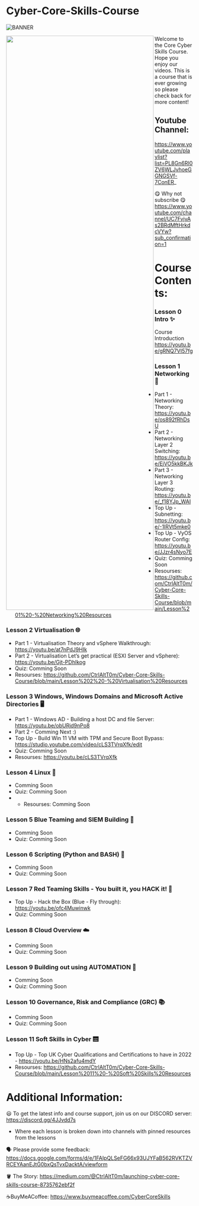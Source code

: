 # Cyber-Core-Skills-Course

![BANNER](https://i.ibb.co/hLtL15x/Simple-Technology-Linked-In-Banner.png)

<a href="url"><img src="https://i.ibb.co/hLtL15x/Simple-Technology-Linked-In-Banner.png" align="left" height="1548" width="398" ></a>










Welcome to the Core Cyber Skills Course. Hope you enjoy our videos.
This is a course that is ever growing so please check back for more content!

## Youtube Channel:
https://www.youtube.com/playlist?list=PL8Gn6RI0ZV6WLJvhoeGGNGSVf-7ConER_

😋 Why not subscribe 😋 https://www.youtube.com/channel/UC7FvjvAs2BRdMftHrkdcVYw?sub_confirmation=1


# Course Contents:

### Lesson 0 Intro ✨
Course Introduction https://youtu.be/gRNQ7VI57fg


### Lesson 1 Networking 🔀
- Part 1 - Networking Theory: https://youtu.be/os892fRhDsU 
- Part 2 - Networking Layer 2 Switching: https://youtu.be/EjVO5kkBKJk 
- Part 3 - Networking Layer 3 Routing: https://youtu.be/_f18YJp_WAI 
- Top Up - Subnetting: https://youtu.be/-1IRVt5mke0 
- Top Up - VyOS Router Config: https://youtu.be/JJzr4sNyo7E
- Quiz: Comming Soon
- Resourses: https://github.com/CtrlAltT0m/Cyber-Core-Skills-Course/blob/main/Lesson%201%20-%20Networking%20Resources


### Lesson 2 Virtualisation 🌐
- Part 1 - Virtualisation Theory and vSphere Walkthrough: https://youtu.be/at7nPdJ9HIk
- Part 2 - Virtualisation Let’s get practical (ESXI Server and vSphere): https://youtu.be/Gjt-PDhIkog
- Quiz: Comming Soon
- Resourses: https://github.com/CtrlAltT0m/Cyber-Core-Skills-Course/blob/main/Lesson%202%20-%20Virtualisation%20Resources

### Lesson 3 Windows, Windows Domains and Microsoft Active Directories 🖥️
- Part 1 - Windows AD - Building a host DC and file Server: https://youtu.be/obURjd9nPo8
- Part 2 - Comming Next :)
- Top Up - Build Win 11 VM with TPM and Secure Boot Bypass: https://studio.youtube.com/video/cLS3TVrqXfk/edit
- Quiz: Comming Soon
- Resourses: https://youtu.be/cLS3TVrqXfk

### Lesson 4 Linux 🐧
- Comming Soon
- Quiz: Comming Soon
- - Resourses: Comming Soon

### Lesson 5 Blue Teaming and SIEM Building 📘
- Comming Soon
- Quiz: Comming Soon

### Lesson 6 Scripting (Python and BASH) 🐍
- Comming Soon
- Quiz: Comming Soon

### Lesson 7 Red Teaming Skills - You built it, you HACK it! 📕
- Top Up - Hack the Box (Blue - Fly through): https://youtu.be/ofc4Muwinwk
- Quiz: Comming Soon


### Lesson 8 Cloud Overview ☁️
- Comming Soon
- Quiz: Comming Soon


### Lesson 9 Building out using AUTOMATION 🧱
- Comming Soon
- Quiz: Comming Soon


### Lesson 10 Governance, Risk and Compliance (GRC)  📚
- Comming Soon
- Quiz: Comming Soon


### Lesson 11 Soft Skills in Cyber 🛗
- Top Up - Top UK Cyber Qualifications and Certifications to have in 2022 - https://youtu.be/HNs2afu4mdY
- Resourses: https://github.com/CtrlAltT0m/Cyber-Core-Skills-Course/blob/main/Lesson%2011%20-%20Soft%20Skills%20Resources




# Additional Information:

😃 To get the latest info and course support, join us on our DISCORD server: 
https://discord.gg/4JJvdd7s
- Where each lesson is broken down into channels with pinned resources from the lessons


🗣️ Please provide some feedback: 
https://docs.google.com/forms/d/e/1FAIpQLSeFG66x93UJYFaB562RVKTZVRCEYAanEJtG0bxQsTvxDacktA/viewform



🪣 The Story:
https://medium.com/@CtrlAltT0m/launching-cyber-core-skills-course-8735762ebf2f


☕BuyMeACoffee:
https://www.buymeacoffee.com/CyberCoreSkills





